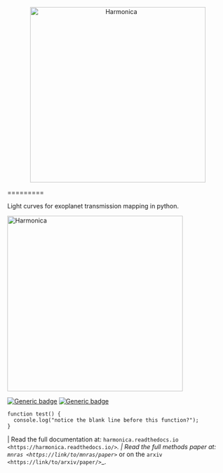 <p align="center">
  <img src="/docs/graphics/transmission_string_animation_logo.gif" align="middle" width="400px" alt="Harmonica"><br>
</p>

=========

<p align="center">
  <p>Light curves for exoplanet transmission mapping in python.</p>
  <img src="/docs/graphics/transmission_string_animation_logo.gif" align="middle" width="400px" alt="Harmonica"><br>
</p>

[![Generic badge](https://github.com/DavoGrant/ExoTiC-MIRI/workflows/unittests/badge.svg)](https://github.com/DavoGrant/ExoTiC-MIRI/actions/workflows/python-app.yml)
[![Generic badge](https://readthedocs.org/projects/exotic-miri/badge/?version=latest)](https://exotic-miri.readthedocs.io/en/latest/?badge=latest)

```
function test() {
  console.log("notice the blank line before this function?");
}
```

| Read the full documentation at: `harmonica.readthedocs.io <https://harmonica.readthedocs.io/>`_.
| Read the full methods paper at: `mnras <https://link/to/mnras/paper>`_ or on the `arxiv <https://link/to/arxiv/paper/>`_.

